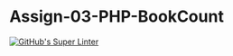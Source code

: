 # Assign-03-PHP-BookCount
[![GitHub's Super Linter](https://github.com/ICS2O-Programming-MariaG/Assign-03-PHP-BookCount/workflows/GitHub's%20Super%20Linter/badge.svg)](https://github.com/ICS2O-Programming-MariaG/Assign-03-PHP-BookCount/actions)